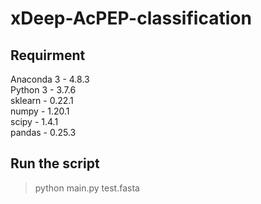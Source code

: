# xDeep-AcPEP-classification <br>
## Requirment <br>
Anaconda 3 - 4.8.3 <br>
Python 3 - 3.7.6 <br>
sklearn - 0.22.1 <br>
numpy - 1.20.1 <br>
scipy - 1.4.1 <br>
pandas - 0.25.3 <br>

## Run the script
> python main.py test.fasta
